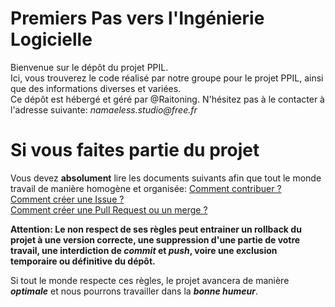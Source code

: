 # Premiers Pas vers l'Ingénierie Logicielle

Bienvenue sur le dépôt du projet PPIL.  
Ici, vous trouverez le code réalisé par notre groupe pour le projet PPIL, ainsi que des informations diverses et variées.  
Ce dépôt est hébergé et géré par @Raitoning. N'hésitez pas à le contacter à l'adresse suivante: _namaeless.studio@free.fr_

# Si vous faites partie du projet

Vous devez **absolument** lire les documents suivants afin que tout le monde travail de manière homogène et organisée:
[Comment contribuer ?](https://github.com/Raitoning/ul-ppil/blob/master/CONTRIBUTING.md)  
[Comment créer une Issue ?](https://github.com/Raitoning/ul-ppil/blob/master/ISSUE_TEMPLATE.md)  
[Comment créer une Pull Request ou un merge ?](https://github.com/Raitoning/ul-ppil/blob/master/CONTRIBUTING.md)  

**Attention: Le non respect de ses règles peut entrainer un rollback du projet à une version correcte, une suppression d'une partie de votre travail, une interdiction de _commit_ et _push_, voire une exclusion temporaire ou définitive du dépôt.**

Si tout le monde respecte ces règles, le projet avancera de manière _**optimale**_ et nous pourrons travailler dans la _**bonne humeur**_.
